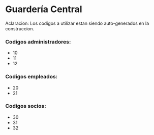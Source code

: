 # Guardería Central
Aclaracion: Los codigos a utilizar estan siendo auto-generados en la construccion.

### Codigos administradores:
- 10
- 11
- 12

### Codigos empleados:
- 20
- 21

### Codigos socios:
- 30
- 31
- 32
